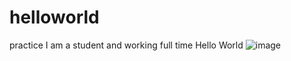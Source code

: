 # helloworld
practice
I am a student and working full time
Hello World
![image](https://user-images.githubusercontent.com/95970797/145681875-7f991ff4-9f00-41bc-a3f2-1983ecfa83c7.png)
